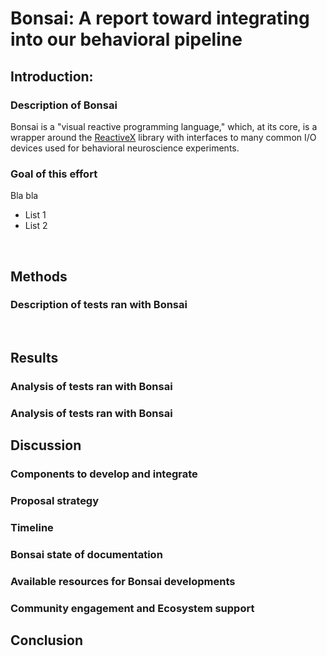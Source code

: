 # Bonsai: A report toward integrating into our behavioral pipeline

## Introduction: 

### Description of Bonsai

Bonsai is a "visual reactive programming language," which, at its core, is a wrapper around the [ReactiveX](http://reactivex.io/) library with interfaces to many common I/O devices used for behavioral neuroscience experiments. 
<br/>

### Goal of this effort

Bla bla
* List 1
* List 2

<br/>

## Methods

### Description of tests ran with Bonsai

<br/>

## Results 

### Analysis of tests ran with Bonsai

### Analysis of tests ran with Bonsai

## Discussion

### Components to develop and integrate

### Proposal strategy 

### Timeline

### Bonsai state of documentation

### Available resources for Bonsai developments

### Community engagement and Ecosystem support

## Conclusion
